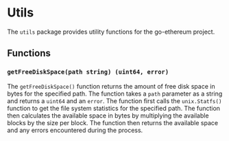 # Utils

The `utils` package provides utility functions for the go-ethereum project.

## Functions

### `getFreeDiskSpace(path string) (uint64, error)`

The `getFreeDiskSpace()` function returns the amount of free disk space in bytes for the specified path. The function takes a `path` parameter as a string and returns a `uint64` and an `error`. The function first calls the `unix.Statfs()` function to get the file system statistics for the specified path. The function then calculates the available space in bytes by multiplying the available blocks by the size per block. The function then returns the available space and any errors encountered during the process.